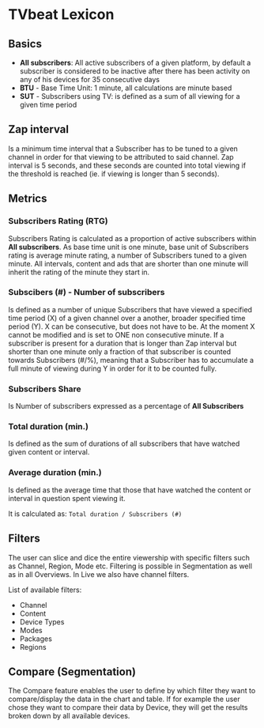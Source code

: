 # TVbeat Lexicon

## Basics

+ **All subscribers**: All active subscribers of a given platform, by default a subscriber is considered to be inactive after there has been activity on any of his devices for 35 consecutive days
+ **BTU** - Base Time Unit: 1 minute, all calculations are minute based
+ **SUT** - Subscribers using TV: is defined as a sum of all viewing for a given time period

## Zap interval
Is a minimum time interval that a Subscriber has to be tuned to a given channel in
order for that viewing to be attributed to said channel. Zap
interval is 5 seconds, and these seconds are counted into total viewing
if the threshold is reached (ie. if viewing is longer than 5 seconds).

## Metrics

### **Subscribers Rating (RTG)**
Subscribers Rating is calculated as a proportion of active subscribers within **All subscribers**. As base time unit is one minute, base unit of Subscribers rating is average minute
rating, a number of Subscribers tuned to a given minute. All intervals, content and ads that are shorter than one minute will inherit the rating of the minute they start in.

### **Subscibers (#) - Number of subscribers**
Is defined as a number of unique Subscribers that have viewed a specified time
period (X) of a given channel over a another, broader specified time period
(Y). X can be consecutive, but does not have to be. At the moment X cannot
be modified and is set to ONE non consecutive minute. If a subscriber is present for a duration that is longer than Zap interval but shorter than one minute only a fraction of that subscriber is counted towards Subscribers (#/%), meaning that a Subscriber has to accumulate a full minute of viewing during Y in order for it to be counted fully.

### **Subscribers Share**
Is Number of subscribers expressed as a percentage of **All Subscribers**

### **Total duration (min.)**
Is defined as the sum of durations of all subscribers that have watched
given content or interval.

### **Average duration (min.)**
Is defined as the average time that those that have watched the content or interval in
question spent viewing it. 

It is calculated as:
``` Total duration / Subscribers (#) ```

## Filters

The user can slice and dice the entire viewership with specific filters such as Channel, Region, Mode etc. Filtering is possible in Segmentation as well as in all Overviews. In Live we also have channel filters. 

List of available filters: 
+ Channel
+ Content
+ Device Types
+ Modes
+ Packages
+ Regions

## Compare (Segmentation)
The Compare feature enables the user to define by which filter they want to compare/display the data in the chart and table. If for example the user chose they want to compare their data by Device, they will get the results broken down by all available devices.
